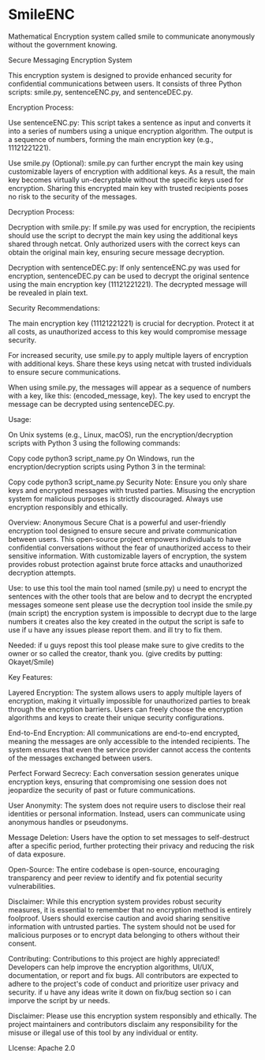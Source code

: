 # SmileENC
Mathematical Encryption system called smile to communicate anonymously without the government knowing.

Secure Messaging Encryption System

This encryption system is designed to provide enhanced security for confidential communications between users. It consists of three Python scripts: smile.py, sentenceENC.py, and sentenceDEC.py.

Encryption Process:

Use sentenceENC.py: This script takes a sentence as input and converts it into a series of numbers using a unique encryption algorithm. The output is a sequence of numbers, forming the main encryption key (e.g., 11121221221).

Use smile.py (Optional): smile.py can further encrypt the main key using customizable layers of encryption with additional keys. As a result, the main key becomes virtually un-decryptable without the specific keys used for encryption. Sharing this encrypted main key with trusted recipients poses no risk to the security of the messages.

Decryption Process:

Decryption with smile.py: If smile.py was used for encryption, the recipients should use the script to decrypt the main key using the additional keys shared through netcat. Only authorized users with the correct keys can obtain the original main key, ensuring secure message decryption.

Decryption with sentenceDEC.py: If only sentenceENC.py was used for encryption, sentenceDEC.py can be used to decrypt the original sentence using the main encryption key (11121221221). The decrypted message will be revealed in plain text.

Security Recommendations:

The main encryption key (11121221221) is crucial for decryption. Protect it at all costs, as unauthorized access to this key would compromise message security.

For increased security, use smile.py to apply multiple layers of encryption with additional keys. Share these keys using netcat with trusted individuals to ensure secure communications.

When using smile.py, the messages will appear as a sequence of numbers with a key, like this: (encoded_message, key). The key used to encrypt the message can be decrypted using sentenceDEC.py.

Usage:

On Unix systems (e.g., Linux, macOS), run the encryption/decryption scripts with Python 3 using the following commands:

Copy code
python3 script_name.py
On Windows, run the encryption/decryption scripts using Python 3 in the terminal:

Copy code
python3 script_name.py
Security Note:
Ensure you only share keys and encrypted messages with trusted parties. Misusing the encryption system for malicious purposes is strictly discouraged. Always use encryption responsibly and ethically.


Overview:
Anonymous Secure Chat is a powerful and user-friendly encryption tool designed to ensure secure and private communication between users. This open-source project empowers individuals to have confidential conversations without the fear of unauthorized access to their sensitive information. With customizable layers of encryption, the system provides robust protection against brute force attacks and unauthorized decryption attempts.

Use: to use this tool the main tool named (smile.py) u need to encrypt the sentences with the other tools that are below and to decrypt the encrypted messages someone sent please use the decryption tool inside the smile.py (main script) the encryption system is impossible to decrypt due to the large numbers it creates also the key created in the output the script is safe to use if u have any issues please report them. and ill try to fix them.

Needed: if u guys repost this tool please make sure to give credits to the owner or so called the creator, thank you. (give credits by putting: Okayet/Smile)

Key Features:

Layered Encryption: The system allows users to apply multiple layers of encryption, making it virtually impossible for unauthorized parties to break through the encryption barriers. Users can freely choose the encryption algorithms and keys to create their unique security configurations.

End-to-End Encryption: All communications are end-to-end encrypted, meaning the messages are only accessible to the intended recipients. The system ensures that even the service provider cannot access the contents of the messages exchanged between users.

Perfect Forward Secrecy: Each conversation session generates unique encryption keys, ensuring that compromising one session does not jeopardize the security of past or future communications.

User Anonymity: The system does not require users to disclose their real identities or personal information. Instead, users can communicate using anonymous handles or pseudonyms.

Message Deletion: Users have the option to set messages to self-destruct after a specific period, further protecting their privacy and reducing the risk of data exposure.

Open-Source: The entire codebase is open-source, encouraging transparency and peer review to identify and fix potential security vulnerabilities.

Disclaimer:
While this encryption system provides robust security measures, it is essential to remember that no encryption method is entirely foolproof. Users should exercise caution and avoid sharing sensitive information with untrusted parties. The system should not be used for malicious purposes or to encrypt data belonging to others without their consent.

Contributing:
Contributions to this project are highly appreciated! Developers can help improve the encryption algorithms, UI/UX, documentation, or report and fix bugs. All contributors are expected to adhere to the project's code of conduct and prioritize user privacy and security.
if u have any ideas write it down on fix/bug section so i can imporve the script by ur needs.

Disclaimer:
Please use this encryption system responsibly and ethically. The project maintainers and contributors disclaim any responsibility for the misuse or illegal use of this tool by any individual or entity.

LIcense: Apache 2.0
